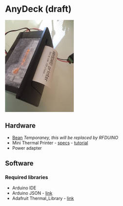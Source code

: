 # AnyDeck (draft)

![printer front](imgs/printer.jpg)

## Hardware
* [Bean](http://legacy.punchthrough.com/bean/) *Temporaney, this will be replaced by RFDUINO*
* Mini Thermal Printer - [specs](https://www.adafruit.com/products/597) - [tutorial](https://learn.adafruit.com/mini-thermal-receipt-printer)
* Power adapter

## Software

### Required libraries
* Arduino IDE
* Arduino JSON - [link](https://github.com/bblanchon/ArduinoJson)
* Adafruit Thermal_Library - [link](https://github.com/adafruit/Adafruit-Thermal-Printer-Library)


